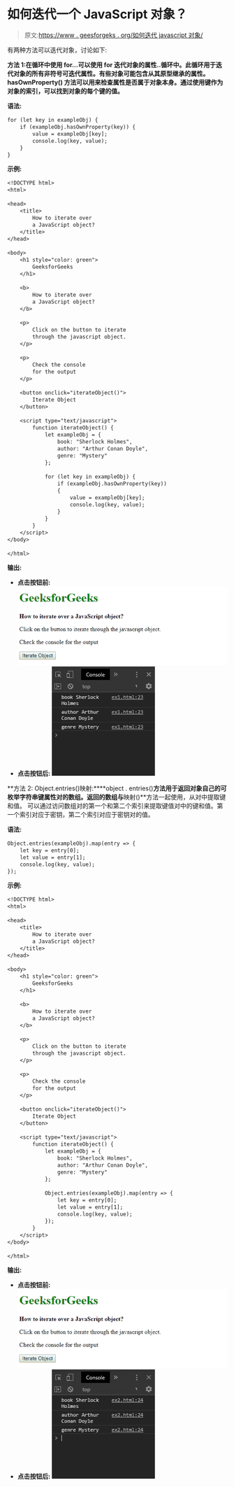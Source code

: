 # 如何迭代一个 JavaScript 对象？

> 原文:[https://www . geesforgeks . org/如何迭代 javascript 对象/](https://www.geeksforgeeks.org/how-to-iterate-over-a-javascript-object/)

有两种方法可以迭代对象，讨论如下:

**方法 1:在循环中使用 for…可以使用 for 迭代对象的属性..循环中。此循环用于迭代对象的所有非符号可迭代属性。有些对象可能包含从其原型继承的属性。 **hasOwnProperty()** 方法可以用来检查属性是否属于对象本身。通过使用键作为对象的索引，可以找到对象的每个键的值。**

**语法:**

```
for (let key in exampleObj) {
    if (exampleObj.hasOwnProperty(key)) {
        value = exampleObj[key];
        console.log(key, value);
    }
}
```

**示例:**

```
<!DOCTYPE html>
<html>

<head>
    <title>
        How to iterate over
        a JavaScript object?
    </title>
</head>

<body>
    <h1 style="color: green">
        GeeksforGeeks
    </h1>

    <b>
        How to iterate over
        a JavaScript object? 
    </b>

    <p>
        Click on the button to iterate
        through the javascript object.
    </p>

    <p>
        Check the console
        for the output
    </p>

    <button onclick="iterateObject()">
        Iterate Object
    </button>

    <script type="text/javascript">
        function iterateObject() {
            let exampleObj = {
                book: "Sherlock Holmes",
                author: "Arthur Conan Doyle",
                genre: "Mystery"
            };

            for (let key in exampleObj) {
                if (exampleObj.hasOwnProperty(key))
                {
                    value = exampleObj[key];
                    console.log(key, value);
                }
            }
        }
    </script>
</body>

</html>
```

**输出:**

*   **点击按钮前:**
    ![output-forin](img/e5dc62481ea07efc9419e20d1e2e5681.png)
*   **点击按钮后:**
    ![output-forin-console](img/c954ccc55e5f8a137ed0eb3862c4d2ef.png)

**方法 2: Object.entries()映射:****object . entries()**方法用于返回对象自己的可枚举字符串键属性对的数组。返回的数组与**映射()**方法一起使用，从对中提取键和值。
可以通过访问数组对的第一个和第二个索引来提取键值对中的键和值。第一个索引对应于密钥，第二个索引对应于密钥对的值。

**语法:**

```
Object.entries(exampleObj).map(entry => {
    let key = entry[0];
    let value = entry[1];
    console.log(key, value);
});
```

**示例:**

```
<!DOCTYPE html>
<html>

<head>
    <title>
        How to iterate over 
        a JavaScript object?
    </title>
</head>

<body>
    <h1 style="color: green">
        GeeksforGeeks
    </h1>

    <b>
        How to iterate over
        a JavaScript object? 
    </b>

    <p>
        Click on the button to iterate
        through the javascript object.
    </p>

    <p>
        Check the console
        for the output
    </p>

    <button onclick="iterateObject()">
        Iterate Object
    </button>

    <script type="text/javascript">
        function iterateObject() {
            let exampleObj = {
                book: "Sherlock Holmes",
                author: "Arthur Conan Doyle",
                genre: "Mystery"
            };

            Object.entries(exampleObj).map(entry => {
                let key = entry[0];
                let value = entry[1];
                console.log(key, value);
            });
        }
    </script>
</body>

</html>
```

**输出:**

*   **点击按钮前:**
    ![output-entries](img/9842eaf05619c235c063628f230161a0.png)
*   **点击按钮后:**
    ![output-entries-console](img/17befcbfe1bcc3faf4195e4a6728609a.png)